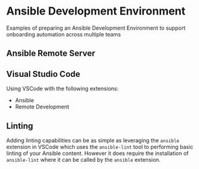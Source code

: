 # Ansible Development Environment
Examples of preparing an Ansible Development Environment to support onboarding automation across multiple teams

## Ansible Remote Server

## Visual Studio Code
Using VSCode with the following extensions:

- Ansible
- Remote Development

## Linting
Adding linting capabilities can be as simple as leveraging the `ansible` extension in VSCode which uses the `ansible-lint` tool to performing basic linting of your Ansible content. However it does require the installation of `ansible-lint` where it can be called by the `ansible` extension.

